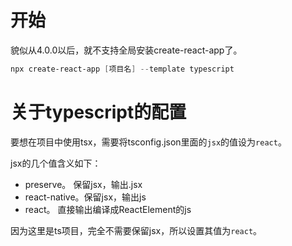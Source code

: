 # 开始

貌似从4.0.0以后，就不支持全局安装create-react-app了。

```powershell
npx create-react-app [项目名] --template typescript
```

# 关于typescript的配置

要想在项目中使用tsx，需要将tsconfig.json里面的`jsx`的值设为`react`。

jsx的几个值含义如下：

- preserve。 保留jsx，输出.jsx
- react-native。保留jsx，输出js
- react。 直接输出编译成ReactElement的js

因为这里是ts项目，完全不需要保留jsx，所以设置其值为`react`。
